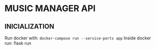 # MUSIC MANAGER API

## INICIALIZATION

Run docker with: `docker-compose run --service-ports app`
Inside docker run: flask run
